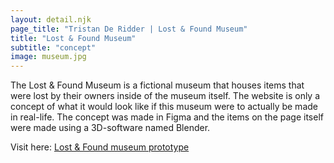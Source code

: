 ```yaml
---
layout: detail.njk
page_title: "Tristan De Ridder | Lost & Found Museum"
title: "Lost & Found Museum"
subtitle: "concept"
image: museum.jpg
---
```


The Lost & Found Museum is a fictional museum that houses items that were lost by their owners inside of the museum itself. The website is only a concept of what it would look like if this museum were to actually be made in real-life. The concept was made in Figma and the items on the page itself were made using a 3D-software named Blender.

Visit here: [Lost & Found museum prototype](https://www.figma.com/proto/ABpr3ANqPupL7sMBq8rD2k/Lost%26FoundMuseum?page-id=1%3A11&type=design&node-id=39-18&viewport=430%2C86%2C0.1&t=Luj0Yzmx1u2NmDQu-1&scaling=min-zoom&mode=design)